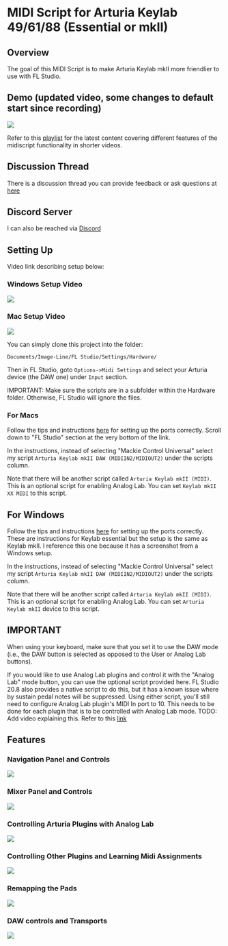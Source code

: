 # MIDI Script for Arturia Keylab 49/61/88 (Essential or mkII)

## Overview
The goal of this MIDI Script is to make Arturia Keylab mkII more friendlier to use with FL Studio.

## Demo (updated video, some changes to default start since recording)
[![](http://img.youtube.com/vi/Ts2SnW9r2fc/0.jpg)](http://www.youtube.com/watch?v=Ts2SnW9r2fc "Old Demo of Script")

Refer to this [playlist](https://youtube.com/playlist?list=PLet-RTUimaMTyzOR9OvTb7-DQWe5RmWY8) for the latest content covering different features of the midiscript functionality in shorter videos.


## Discussion Thread
There is a discussion thread you can provide feedback or ask questions at [here](https://forum.image-line.com/viewtopic.php?f=1994&t=243170)

## Discord Server
I can also be reached via [Discord](https://discord.gg/aqA8rnnTFp)


## Setting Up
Video link describing setup below:

### Windows Setup Video ###
[![](http://img.youtube.com/vi/KUNfQjWnZwc/0.jpg)](http://www.youtube.com/watch?v=KUNfQjWnZwc "Setup instructions for Windows users")

### Mac Setup Video ###
[![](http://img.youtube.com/vi/woxzfQc238s/0.jpg)](http://www.youtube.com/watch?v=woxzfQc238s "Setup instructions for Mac users")

You can simply clone this project into the folder:
``` 
Documents/Image-Line/FL Studio/Settings/Hardware/
```
Then in FL Studio, goto `Options->Midi Settings` and select your Arturia device (the DAW one) under
`Input` section.

IMPORTANT: Make sure the scripts are in a subfolder within the Hardware folder. Otherwise, FL Studio will ignore the
files.

### For Macs ###

Follow the tips and instructions [here](https://www.arturia.com/faq/keylabmkii/keylab-mkii-tips-tricks) for setting
up the ports correctly.  Scroll down to "FL Studio" section at the very bottom of the link.

In the instructions, instead of selecting "Mackie Control Universal" select my script
`Arturia Keylab mkII DAW (MIDIIN2/MIDIOUT2)` under the scripts column.

Note that there will be another script called `Arturia Keylab mkII (MIDI)`. This is an optional script for enabling
Analog Lab. You can set `Keylab mkII XX MIDI` to this script. 

## For Windows ##
Follow the tips and instructions [here](https://www.arturia.com/faq/keylabessential/keylab-essential-tips-tricks) for
setting up the ports correctly. These are instructions for Keylab essential but the setup is the same as Keylab mkII.
I reference this one because it has a screenshot from a Windows setup.

In the instructions, instead of selecting "Mackie Control Universal" select my script
`Arturia Keylab mkII DAW (MIDIIN2/MIDIOUT2)` under the scripts column.

Note that there will be another script called `Arturia Keylab mkII (MIDI)`. This is an optional script for enabling
Analog Lab. You can set `Arturia Keylab mkII` device to this script. 

## IMPORTANT ##
When using your keyboard, make sure that you set it to use the DAW mode (i.e., the DAW button is selected as opposed to
the User or Analog Lab buttons).

If you would like to use Analog Lab plugins and control it with the "Analog Lab" mode button, you can use the optional
script provided here. FL Studio 20.8 also provides a native script to do this, but it has a known issue where by 
sustain pedal notes will be suppressed. Using either script, you'll still need to configure Analog Lab plugin's MIDI In
port to 10. This needs to be done for each plugin that is to be controlled with Analog Lab mode.
TODO: Add video explaining this. Refer to this [link](https://forum.image-line.com/viewtopic.php?f=100&t=245527&p=1569738#p1566027)

## Features

### Navigation Panel and Controls ###

[![](http://img.youtube.com/vi/4YrnS2aaSkw/0.jpg)](http://www.youtube.com/watch?v=4YrnS2aaSkw "LCD Display and Navigation")

### Mixer Panel and Controls ###

[![](http://img.youtube.com/vi/BjKG9kKLDo0/0.jpg)](http://www.youtube.com/watch?v=BjKG9kKLDo0 "Mixer Panel and Controls")

### Controlling Arturia Plugins with Analog Lab ###

[![](http://img.youtube.com/vi/QtMN1y-Kf_w/0.jpg)](http://www.youtube.com/watch?v=QtMN1y-Kf_w "Analog Lab Mode")

### Controlling Other Plugins and Learning Midi Assignments ###

[![](http://img.youtube.com/vi/4nkRHf5kwT8/0.jpg)](http://www.youtube.com/watch?v=4nkRHf5kwT8 "Controlling plugins")

### Remapping the Pads ###

[![](http://img.youtube.com/vi/wiynzuc7Vqg/0.jpg)](http://www.youtube.com/watch?v=wiynzuc7Vqg "Remapping Pad Buttons")

### DAW controls and Transports ###

[![](http://img.youtube.com/vi/hSm6koiTwVA/0.jpg)](http://www.youtube.com/watch?v=hSm6koiTwVA "DAW controls and transports")

